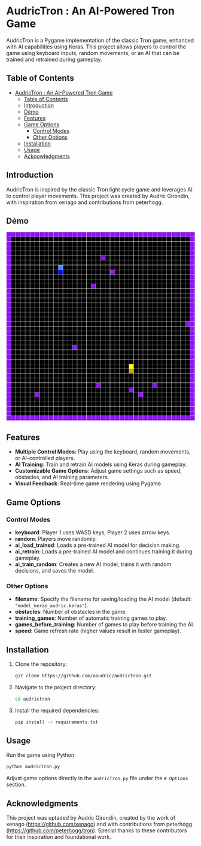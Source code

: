 # AudricTron : An AI-Powered Tron Game

AudricTron is a Pygame implementation of the classic Tron game, enhanced with AI capabilities using Keras. This project allows players to control the game using keyboard inputs, random movements, or an AI that can be trained and retrained during gameplay.


## Table of Contents

- [AudricTron : An AI-Powered Tron Game](#audrictron--an-ai-powered-tron-game)
  - [Table of Contents](#table-of-contents)
  - [Introduction](#introduction)
  - [Démo](#démo)
  - [Features](#features)
  - [Game Options](#game-options)
    - [Control Modes](#control-modes)
    - [Other Options](#other-options)
  - [Installation](#installation)
  - [Usage](#usage)
  - [Acknowledgments](#acknowledgments)


## Introduction

AudricTron is inspired by the classic Tron light cycle game and leverages AI to control player movements. This project was created by Audric Girondin, with inspiration from xenago and contributions from peterhogg.

## Démo 

<p align="center">
  <img src="gif/game_259.gif" alt="Gif of CarGame">
</p>

## Features

- **Multiple Control Modes**: Play using the keyboard, random movements, or AI-controlled players.
- **AI Training**: Train and retrain AI models using Keras during gameplay.
- **Customizable Game Options**: Adjust game settings such as speed, obstacles, and AI training parameters.
- **Visual Feedback**: Real-time game rendering using Pygame.

## Game Options

### Control Modes

- **keyboard**: Player 1 uses WASD keys, Player 2 uses arrow keys.
- **random**: Players move randomly.
- **ai_load_trained**: Loads a pre-trained AI model for decision making.
- **ai_retrain**: Loads a pre-trained AI model and continues training it during gameplay.
- **ai_train_random**: Creates a new AI model, trains it with random decisions, and saves the model.

### Other Options

- **filename**: Specify the filename for saving/loading the AI model (default: `"model_keras_audric.keras"`).
- **obstacles**: Number of obstacles in the game.
- **training_games**: Number of automatic training games to play.
- **games_before_training**: Number of games to play before training the AI.
- **speed**: Game refresh rate (higher values result in faster gameplay).

## Installation

1. Clone the repository:
   ```sh
   git clone https://github.com/aaudric/audrictron.git
   ```
2. Navigate to the project directory:
   ```sh
   cd audrictron
   ```
3. Install the required dependencies:
   ```sh
   pip install -r requirements.txt
   ```

## Usage

Run the game using Python:
```sh
python audricTron.py
```
Adjust game options directly in the `audricTron.py` file under the `# Options` section.

## Acknowledgments

This project was uptaded by Audric Girondin, created by the work of xenago (https://github.com/xenago) and with contributions from peterhogg (https://github.com/peterhogg/tron). Special thanks to these contributors for their inspiration and foundational work.
